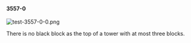 #### 3557-0
![test-3557-0-0.png](https://github.com/lil-lab/nlvr/raw/master/nlvr/test/images/1/test-3557-0-0.png "test-3557-0-0.png")

There is no black block as the top of a tower with at most three blocks.